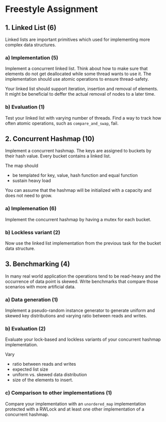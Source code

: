 # Freestyle Assignment


## 1. Linked List (6)

Linked lists are important primitives which used for implementing more complex data structures.


### a) Implementation (5)

Implement a concurrent linked list. Think about how to make sure that elements do not get deallocated while some thread
wants to use it. The implementation should use atomic operations to ensure thread-safety.

Your linked list should support iteration, insertion and removal of elements. It might be beneficial to deffer the
actual removal of nodes to a later time.


### b) Evaluation (1)

Test your linked list with varying number of threads. Find a way to track how often atomic operations, such as
`compare_and_swap`, fail.



## 2. Concurrent Hashmap (10)

Implement a concurrent hashmap. The keys are assigned to
buckets by their hash value. Every bucket contains a linked list.

The map should
+ be templated for key, value, hash function and equal function
+ sustain heavy load

You can assume that the hashmap will be initialized with a capacity and does not need to grow.


### a) Implemenation (6)

Implement the concurrent hashmap by having a mutex for each bucket.


### b) Lockless variant (2)

Now use the linked list implementation from the previous task for the bucket data structure.



## 3. Benchmarking (4)

In many real world application the operations tend to be read-heavy and the occurrence of data point is skewed. Write
benchmarks that compare those scenarios with more artificial data.


### a) Data generation (1)

Implement a pseudo-random instance generator to generate uniform and skewed key distributions and varying ratio between
reads and writes.


### b) Evaluation (2)

Evaluate your lock-based and lockless variants of your concurrent hashmap implementation.

Vary
+ ratio between reads and writes
+ expected list size
+ uniform vs. skewed data distribution
+ size of the elements to insert.


### c) Comparison to other implementations (1)

Compare your implementation with an `unordered_map` implementation protected with a RWLock and at least one other
implementation of a concurrent hashmap.
